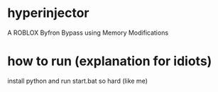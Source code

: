 # hyperinjector
A ROBLOX Byfron Bypass using Memory Modifications

# how to run (explanation for idiots)
install python and run start.bat
so hard (like me)
